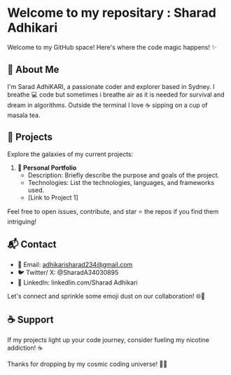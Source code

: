 # Welcome to my repositary : Sharad Adhikari #

Welcome to my GitHub space! Here's where the code magic happens! ✨

## 🚀 About Me
I'm Sarad AdhiKARI, a passionate coder and explorer based in Sydney. I breathe 💻 code but sometimes i breathe air as it is needed for survival and dream in algorithms. Outside the terminal I love ☕ sipping on a cup of masala tea.

## 🌟 Projects

Explore the galaxies of my current projects:

1. **🚀 Personal Portfolio**
   - Description: Briefly describe the purpose and goals of the project.
   - Technologies: List the technologies, languages, and frameworks used.
   - [Link to Project 1]



Feel free to open issues, contribute, and star ⭐ the repos if you find them intriguing!

## 📬 Contact

- 📧 Email: adhikarisharad234@gmail.com
- 🐦 Twitter/ X: @SharadA34030895
- 🔗 LinkedIn: linkedlin.com/Sharad Adhikari

Let's connect and sprinkle some emoji dust on our collaboration! 🌐💬

## ☕ Support

If my projects light up your code journey, consider fueling my nicotine addiction! ☕️

Thanks for dropping by my cosmic coding universe! 🚀✨







